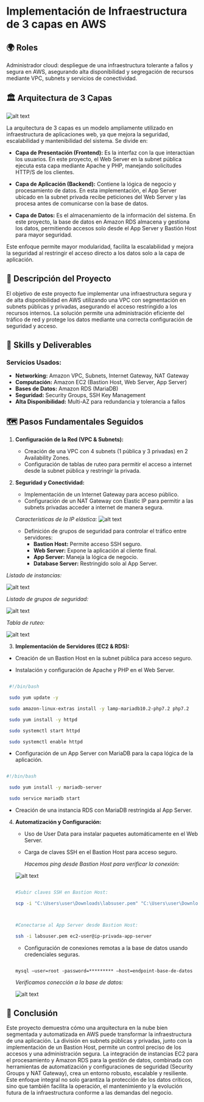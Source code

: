 

# Implementación de Infraestructura de 3 capas en AWS

## 🌍 Roles
Administrador cloud: despliegue de una infraestructura tolerante a fallos y segura en AWS, asegurando alta disponibilidad y segregación de recursos mediante VPC, subnets y servicios de conectividad.

## 🏛️ Arquitectura de 3 Capas
![alt text](/Arquitectura3capas/img/image-7.png)

La arquitectura de 3 capas es un modelo ampliamente utilizado en infraestructura de aplicaciones web, ya que mejora la seguridad, escalabilidad y mantenibilidad del sistema. Se divide en:

- **Capa de Presentación (Frontend):** Es la interfaz con la que interactúan los usuarios. En este proyecto, el Web Server en la subnet pública ejecuta esta capa mediante Apache y PHP, manejando solicitudes HTTP/S de los clientes.

- **Capa de Aplicación (Backend):** Contiene la lógica de negocio y procesamiento de datos. En esta implementación, el App Server ubicado en la subnet privada recibe peticiones del Web Server y las procesa antes de comunicarse con la base de datos.

- **Capa de Datos:** Es el almacenamiento de la información del sistema. En este proyecto, la base de datos en Amazon RDS almacena y gestiona los datos, permitiendo accesos solo desde el App Server y Bastión Host para mayor seguridad.

Este enfoque permite mayor modularidad, facilita la escalabilidad y mejora la seguridad al restringir el acceso directo a los datos solo a la capa de aplicación.


## 🚀 Descripción del Proyecto
El objetivo de este proyecto fue implementar una infraestructura segura y de alta disponibilidad en AWS utilizando una VPC con segmentación en subnets públicas y privadas, asegurando el acceso restringido a los recursos internos. La solución permite una administración eficiente del tráfico de red y protege los datos mediante una correcta configuración de seguridad y acceso.

## 🔧 Skills y Deliverables
### **Servicios Usados:**
- **Networking:** Amazon VPC, Subnets, Internet Gateway, NAT Gateway
- **Computación:** Amazon EC2 (Bastion Host, Web Server, App Server)
- **Bases de Datos:** Amazon RDS (MariaDB)
- **Seguridad:** Security Groups, SSH Key Management
- **Alta Disponibilidad:** Multi-AZ para redundancia y tolerancia a fallos

## 🗺️ Pasos Fundamentales Seguidos
1. **Configuración de la Red (VPC & Subnets):**  
   - Creación de una VPC con 4 subnets (1 pública y 3 privadas) en 2 Availability Zones.
   - Configuración de tablas de ruteo para permitir el acceso a internet desde la subnet pública y restringir la privada.

   
2. **Seguridad y Conectividad:**  
   - Implementación de un Internet Gateway para acceso público.
   - Configuración de un NAT Gateway con Elastic IP para permitir a las subnets 
   privadas acceder a internet de manera segura.

   *Características de la IP elástica:*
![alt text](/Arquitectura3capas//img/image-6.png)

   
   - Definición de grupos de seguridad para controlar el tráfico entre servidores:
     - **Bastion Host:** Permite acceso SSH seguro.
     - **Web Server:** Expone la aplicación al cliente final.
     - **App Server:** Maneja la lógica de negocio.
     - **Database Server:** Restringido solo al App Server.

*Listado de instancias:*

![alt text](/Arquitectura3capas//img/image-4.png)

*Listado de grupos de seguridad:*

![alt text](/Arquitectura3capas//img/image-5.png)

 *Tabla de ruteo:*

![alt text](/Arquitectura3capas/img/image.png)


   3. **Implementación de Servidores (EC2 & RDS):**  

   - Creación de un Bastion Host en la subnet pública para acceso seguro.

   - Instalación y configuración de Apache y PHP en el Web Server.

   ````bash

    #!/bin/bash

    sudo yum update -y

    sudo amazon-linux-extras install -y lamp-mariadb10.2-php7.2 php7.2

    sudo yum install -y httpd

    sudo systemctl start httpd 

    sudo systemctl enable httpd

   ````


   - Configuración de un App Server con MariaDB para la capa lógica de la aplicación.

   ```` bash

   #!/bin/bash

    sudo yum install -y mariadb-server

    sudo service mariadb start 

   ```` 

   - Creación de una instancia RDS con MariaDB restringida al App Server.

   

4. **Automatización y Configuración:**  

   - Uso de User Data para instalar paquetes automáticamente en el Web Server.

   - Carga de claves SSH en el Bastion Host para acceso seguro.



     *Hacemos ping desde Bastion Host para verificar la conexión:*

   ![alt text](/Arquitectura3capas//img/image-2.png)

 



   ````bash

   #Subir claves SSH en Bastion Host:

   scp -i "C:\Users\user\Downloads\labsuser.pem" "C:\Users\user\Downloads\labsuser.pem" ec2-user@ip-pública-bastionHost:/home/ec2-user/



   #Conectarse al App Server desde Bastion Host:

   ssh -i labsuser.pem ec2-user@ip-privada-app-server

   ````

   - Configuración de conexiones remotas a la base de datos usando credenciales seguras.



   ````

   mysql –user=root -password=********* –host=endpoint-base-de-datos

   ```` 

   *Verificamos conección a la base de datos:*

   ![alt text](/Arquitectura3capas//img/image-3.png)




## 📌 Conclusión
Este proyecto demuestra cómo una arquitectura en la nube bien segmentada y automatizada en AWS puede transformar la infraestructura de una aplicación. La división en subnets públicas y privadas, junto con la implementación de un Bastion Host, permite un control preciso de los accesos y una administración segura. La integración de instancias EC2 para el procesamiento y Amazon RDS para la gestión de datos, combinada con herramientas de automatización y configuraciones de seguridad (Security Groups y NAT Gateway), crea un entorno robusto, escalable y resiliente. Este enfoque integral no solo garantiza la protección de los datos críticos, sino que también facilita la operación, el mantenimiento y la evolución futura de la infraestructura conforme a las demandas del negocio.


